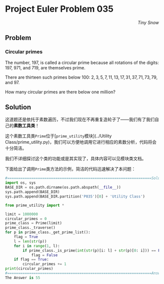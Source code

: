 # Project Euler	Problem 035

<p align="right"><i>Tiny Snow</i></p>



## Problem

### Circular primes

The number, $197$, is called a circular prime because all rotations of the digits: $197$, $971$, and $719$, are themselves prime.

There are thirteen such primes below 100: $2, 3, 5, 7, 11, 13, 17, 31, 37, 71, 73, 79$, and $97$.

How many circular primes are there below one million?



## Solution

这道题还是依托于素数遍历，不过我们现在不再重复造轮子了——我们有了我们自己的**素数工具类**！

这个素数工具类`Prime`位于[`prime_utility`模块](../Utility Class/prime_utility.py)，我们可以方便地调用它进行相应的素数分析，代码将会十分简洁。

我们不详细探讨这个类的功能或是其实现了，具体内容可以见模块类文档。

下面给出了调用`Prime`类方法的示例，简洁的代码迅速解决了本问题：

```python
#==================================================================Solution
import os, sys
BASE_DIR = os.path.dirname(os.path.abspath(__file__))
sys.path.append(BASE_DIR)
sys.path.append(BASE_DIR.partition('P035')[0] + 'Utility Class')

from prime_utility import *

limit = 1000000
circular_primes = 0
prime_class = Prime(limit)
prime_class._traverse()
for p in prime_class._get_prime_list():
    flag = True
    l = len(str(p))
    for i in range(1, l):
        if prime_class._is_prime(int(str(p)[i: l] + str(p)[0: i])) == False:
            flag = False
    if flag == True:
        circular_primes += 1
print(circular_primes)
#==================================================================Answer
The Answer is 55
```

